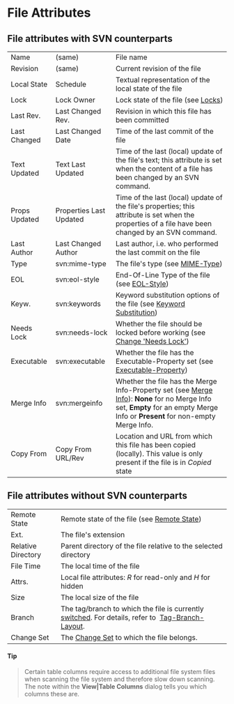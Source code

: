 # File Attributes

## File attributes with SVN counterparts


|               |                         |                                                                                                                                                                                                                                       |
|---------------|-------------------------|---------------------------------------------------------------------------------------------------------------------------------------------------------------------------------------------------------------------------------------|
| Name          | (same)                  | File name                                                                                                                                                                                                                             |
| Revision      | (same)                  | Current revision of the file                                                                                                                                                                                                          |
| Local State   | Schedule                | Textual representation of the local state of the file                                                                                                                                                                                 |
| Lock          | Lock Owner              | Lock state of the file (see [Locks](Locks.md#Locks-commands.locks))                                                                                                                                                         |
| Last Rev.     | Last Changed Rev.       | Revision in which this file has been committed                                                                                                                                                                                        |
| Last Changed  | Last Changed Date       | Time of the last commit of the file                                                                                                                                                                                                   |
| Text Updated  | Text Last Updated       | Time of the last (local) update of the file's text; this attribute is set when the content of a file has been changed by an SVN command.                                                                                              |
| Props Updated | Properties Last Updated | Time of the last (local) update of the file's properties; this attribute is set when the properties of a file have been changed by an SVN command.                                                                                    |
| Last Author   | Last Changed Author     | Last author, i.e. who performed the last commit on the file                                                                                                                                                                           |
| Type          | svn:mime-type           | The file's type (see [MIME-Type](MIME-Type.md#MIME-Type-commands.mime-type))                                                                                                                                                |
| EOL           | svn:eol-style           | End-Of-Line Type of the file (see [EOL-Style](EOL-Style.md#EOL-Style-commands.eol-style))                                                                                                                                   |
| Keyw.         | svn:keywords            | Keyword substitution options of the file (see [Keyword Substitution](Keyword-Substitution.md#KeywordSubstitution-commands.keyword-substitution))                                                                            |
| Needs Lock    | svn:needs-lock          | Whether the file should be locked before working (see [Change 'Needs Lock'](Locks.md#change-needs-lock))                                                                                                     |
| Executable    | svn:executable          | Whether the file has the Executable-Property set (see [Executable-Property](Executable-Property.md#Executable-Property-commands.executable-property))                                                                       |
| Merge Info    | svn:mergeinfo           | Whether the file has the Merge Info-Property set (see [Merge Info](Merge-Info.md#MergeInfo-commands.mergeinfo)): **None** for no Merge Info set, **Empty** for an empty Merge Info or **Present** for non-empty Merge Info. |
| Copy From     | Copy From URL/Rev       | Location and URL from which this file has been copied (locally). This value is only present if the file is in *Copied* state                                                                                                          |


## File attributes without SVN counterparts


|                    |                                                                                                                                                                      |
|--------------------|----------------------------------------------------------------------------------------------------------------------------------------------------------------------|
| Remote State       | Remote state of the file (see [Remote State](Remote-State.md#RemoteState-commands.remote-state))                                                           |
| Ext.               | The file's extension                                                                                                                                                 |
| Relative Directory | Parent directory of the file relative to the selected directory                                                                                                      |
| File Time          | The local time of the file                                                                                                                                           |
| Attrs.             | Local file attributes: *R* for read-only and *H* for hidden                                                                                                          |
| Size               | The local size of the file                                                                                                                                           |
| Branch             | The tag/branch to which the file is currently [switched](Switch.md#Switch-commands.switch). For details, refer to  [Tag-Branch-Layout](Tags-and-Branches.md). |
| Change Set         | The [Change Set](Change-Sets.md#ChangeSets-commands.changeset) to which the file belongs.                                                                  |



#### Tip
>
>
>Certain table columns require access to additional file system files
>when scanning the file system and therefore slow down scanning. The note
>within the **View\|Table Columns** dialog tells you which columns these
>are.
>
>
